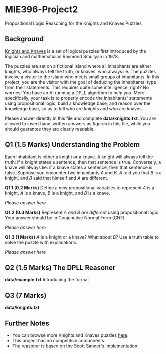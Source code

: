 # MIE396-Project2
Propositional Logic Reasoning for the Knights and Knaves Puzzles


## Background
[Knights and Knaves](https://en.wikipedia.org/wiki/Knights_and_Knaves) is a set of logical puzzles first introduced by the logician and mathematician Raymond Smullyan in 1978.

The puzzles are set on a fictional island where all inhabitants are either knights, who always tell the truth, or knaves, who always lie. The puzzles involve a visitor to the island who meets small groups of inhabitants. In this project, you are the visitor with the goal of deducing the inhabitants' type from their statements. This requires quite some intelligence, right? No worries! You have an AI running a DPLL algorithm to help you. More specifically, your task is to properly encode the inhabitants' statements using propositional logic, build a knowledge base, and reason over the knowledge base, so as to tell who are knights and who are knaves.

Please answer directly in this file and complete **data/knights.txt**. You are allowed to insert hand-written answers as figures in this file, while you should guarantee they are clearly readable.

## Q1 (1.5 Marks) Understanding the Problem
Each inhabitant is either a knight or a knave. A knight will always tell the truth: if a knight states a sentence, then that sentence is true. Conversely, a knave will always lie: if a knave states a sentence, then that sentence is false. Suppose you encounter two inhabitants *A* and *B*. *A* told you that *B* is a knight, and *B* said that himself and *A* are different. 

**Q1.1 (0.2 Marks)** Define a new propositional variables to represent *A* is a knight, *A* is a knave, *B* is a knight, and *B* is a knave.

*Please answer here*

**Q1.2 (0.3 Marks)** Represent *A and B are different* using propositional logic. Your answer should be in Conjunctive Normal Form (CNF).

*Please answer here*

**Q1.3 (1 Marks)** *A* is a knight or a knave? What about *B*? Use a truth table to solve the puzzle with explanations. 

*Please answer here*

## Q2 (1.5 Marks) The DPLL Reasoner
**data/example.txt**
Introducing the format

## Q3 (7 Marks) 
**data/knights.txt**


## Further Notes
* You can browse more Knights and Knaves puzzles [here](https://philosophy.hku.hk/think/logic/knights.php).
* This project has no competitive components.
* The reasoner is based on the Scott Sanner's [implementation](link?)

